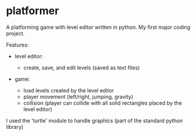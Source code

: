 # platformer
A platforming game with level editor written in python. My first major coding project.

Features:
  - level editor:
    - create, save, and edit levels (saved as text files)

  - game:
    - load levels created by the level editor
    - player movement (left/right, jumping, gravity)
    - collision (player can collide with all solid rectangles placed by the level editor)

I used the 'turtle' module to handle graphics (part of the standard python library)
